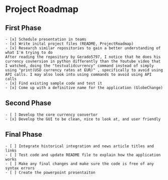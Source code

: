 # Project Roadmap 
## First Phase
    - [x] Schedule presentation in teams
    - [x] Write inital project files (README, ProjectRoadmap)
    - [x] Research similar repositories to gain a better understanding of what I'm trying to do 
    After reading the repository by Gerado5797, I notice that he does his currency covnersion in python differently than the Youtube video that I watched, doing the "testvalidcurrency" command instead of simply using "print(USD currency rates at EUR)" , specifically to avoid using API calls. I may also look into using commands to avoid using API calls
    - [x] Find existing sample code and test it 
    - [x] Come up with a definitive name for the application (GlobeChange)
## Second Phase
    - [ ] Develop the core currency convertor
    - [x] Develop the GUI to be clean, nice to look at, and user friendly


## Final Phase
    - [ ] Integrate historical integration and news article titles and links
    - [ ] Test code and update README file to explain how the application works
    - [ ] Make any final changes and make sure the code is free of any syntax errors
    - [ ] Create the powerpoint presentaiton 
